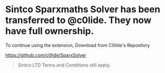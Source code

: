 # Sintco Sparxmaths Solver has been transferred to @c0lide. They now have full ownership. 

To continue using the extension, Download from C0lide's Repository

https://github.com/c0lide/SparxSolver

> Sintco LTD Terms and Conditions still apply.

